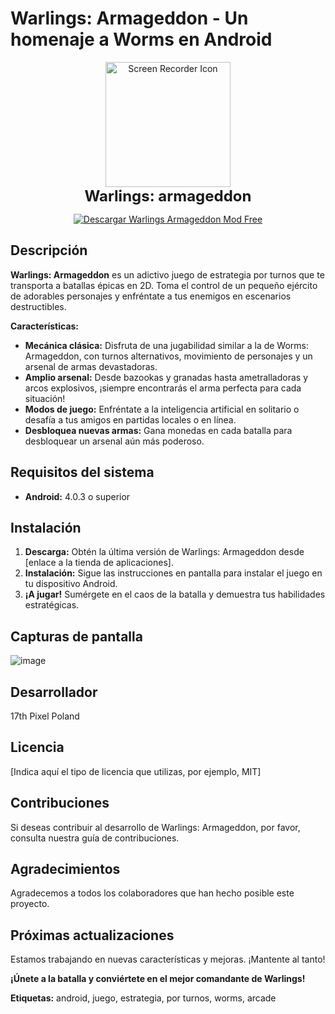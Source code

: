 # Warlings: Armageddon - Un homenaje a Worms en Android

<p align="center">
    <img src="https://github.com/user-attachments/assets/06e98437-b672-48b5-b890-c6b4de8ebf53" alt="Screen Recorder Icon" width="200">
    <br>
    <span style="font-size: 24px; font-weight: bold;">Warlings: armageddon</span>
</p>

<p align="center">
  <a href="https://github.com/CodeByDante/Warlings-Armageddon-Mod-free/releases/download/Gamer/Warlings.Armageddon.Mod.free.apk">
    <img src="https://img.shields.io/badge/Descargar%20Warlings%20Armageddon%20Mod%20Free-limegreen?style=for-the-badge&logo=android&logoColor=white&labelColor=32CD32&logoWidth=30&borderRadius=20" alt="Descargar Warlings Armageddon Mod Free"/>
  </a>
</p>


## Descripción
**Warlings: Armageddon** es un adictivo juego de estrategia por turnos que te transporta a batallas épicas en 2D. Toma el control de un pequeño ejército de adorables personajes y enfréntate a tus enemigos en escenarios destructibles. 

**Características:**

* **Mecánica clásica:** Disfruta de una jugabilidad similar a la de Worms: Armageddon, con turnos alternativos, movimiento de personajes y un arsenal de armas devastadoras.
* **Amplio arsenal:** Desde bazookas y granadas hasta ametralladoras y arcos explosivos, ¡siempre encontrarás el arma perfecta para cada situación!
* **Modos de juego:** Enfréntate a la inteligencia artificial en solitario o desafía a tus amigos en partidas locales o en línea.
* **Desbloquea nuevas armas:** Gana monedas en cada batalla para desbloquear un arsenal aún más poderoso.

## Requisitos del sistema
* **Android:** 4.0.3 o superior

## Instalación
1. **Descarga:** Obtén la última versión de Warlings: Armageddon desde [enlace a la tienda de aplicaciones].
2. **Instalación:** Sigue las instrucciones en pantalla para instalar el juego en tu dispositivo Android.
3. **¡A jugar!** Sumérgete en el caos de la batalla y demuestra tus habilidades estratégicas.

## Capturas de pantalla

![image](https://github.com/user-attachments/assets/8c13d7ba-6f8d-4d70-9a8c-4b2b2ca8ce38)

## Desarrollador
17th Pixel Poland

## Licencia
[Indica aquí el tipo de licencia que utilizas, por ejemplo, MIT]

## Contribuciones
Si deseas contribuir al desarrollo de Warlings: Armageddon, por favor, consulta nuestra guía de contribuciones.

## Agradecimientos
Agradecemos a todos los colaboradores que han hecho posible este proyecto.

## Próximas actualizaciones
Estamos trabajando en nuevas características y mejoras. ¡Mantente al tanto!

**¡Únete a la batalla y conviértete en el mejor comandante de Warlings!**

**Etiquetas:** android, juego, estrategia, por turnos, worms, arcade
